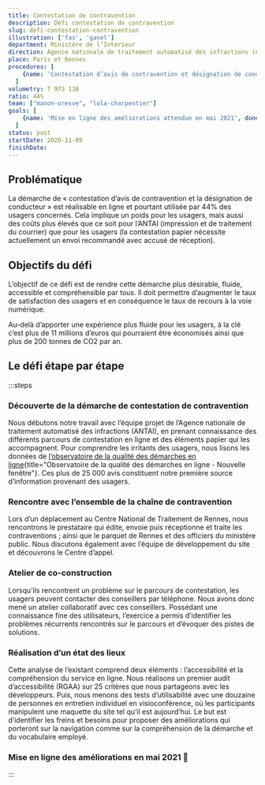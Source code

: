 ```yaml
---
title: Contestation de contravention
description: Défi contestation de contravention
slug: defi-contestation-contravention
illustration: ['fas', 'gavel']
department: Ministère de l’Intérieur
direction: Agence nationale de traitement automatisé des infractions (ANTAI)
place: Paris et Rennes
procedures: [
    {name: 'Contestation d’avis de contravention et désignation de conducteur (infractions relevées par radars ou Pve)', url: 'https://www.usagers.antai.gouv.fr/demarches/saisienumero'},
  ]
volumetry: 7 973 138
ratio: 44%
team: ["manon-oresve", "lola-charpentier"]
goals: [
    {name: 'Mise en ligne des améliorations attendue en mai 2021', done: false},
  ]
status: past
startDate: 2020-11-09
finishDate:
---
```


## Problématique

La démarche de « contestation d’avis de contravention et la désignation de conducteur » est réalisable en ligne et pourtant utilisée par 44% des usagers concernés. Cela implique un poids pour les usagers, mais aussi des coûts plus élevés que ce soit pour l’ANTAI (impression et de traitement du courrier) que pour les usagers (la contestation papier nécessite actuellement un envoi recommandé avec accusé de réception).

## Objectifs du défi

L’objectif de ce défi est de rendre cette démarche plus désirable, fluide, accessible et compréhensible par tous. Il doit permettre d’augmenter le taux de satisfaction des usagers et en conséquence le taux de recours à la voie numérique.

Au-delà d’apporter une expérience plus fluide pour les usagers, à la clé c’est plus de 11 millions d’euros qui pourraient être économisés ainsi que plus de 200 tonnes de CO2 par an.  


## Le défi étape par étape

:::steps
### Découverte de la démarche de contestation de contravention

Nous débutons notre travail avec l’équipe projet de l’Agence nationale de traitement automatisé des infractions (ANTAI), en prenant connaissance des différents parcours de contestation en ligne et des éléments papier qui les accompagnent. Pour comprendre les irritants des usagers, nous lisons les données de [l’observatoire de la qualité des démarches en ligne](https://observatoire.numerique.gouv.fr/){title="Observatoire de la qualité des démarches en ligne - Nouvelle fenêtre"}. Ces plus de 25 000 avis constituent notre première source d’information provenant des usagers.

### Rencontre avec l’ensemble de la chaîne de contravention

Lors d’un déplacement au Centre National de Traitement de Rennes, nous rencontrons le prestataire qui édite, envoie puis réceptionne et traite les contraventions ; ainsi que le parquet de Rennes et des officiers du ministère public. Nous discutons également avec l’équipe de développement du site et découvrons le Centre d’appel.

### Atelier de co-construction

Lorsqu’ils rencontrent un problème sur le parcours de contestation, les usagers peuvent contacter des conseillers par téléphone. Nous avons donc mené un atelier collaboratif avec ces conseillers. Possédant une connaissance fine des utilisateurs, l’exercice a permis d’identifier les problèmes récurrents rencontrés sur le parcours et d’évoquer des pistes de solutions.

### Réalisation d’un état des lieux

Cette analyse de l’existant comprend deux éléments : l’accessibilité et la compréhension du service en ligne.
Nous réalisons un premier audit d’accessibilité (RGAA) sur 25 critères que nous partageons avec les développeurs. Puis, nous menons des tests d’utilisabilité avec une douzaine de personnes en entretien individuel en visioconférence, où les participants manipulent une maquette du site tel qu’il est aujourd’hui. Le but est d’identifier les freins et besoins pour proposer des améliorations qui porteront sur la navigation comme sur la compréhension de la démarche et du vocabulaire employé.

### Mise en ligne des améliorations en mai 2021 🏁


:::
